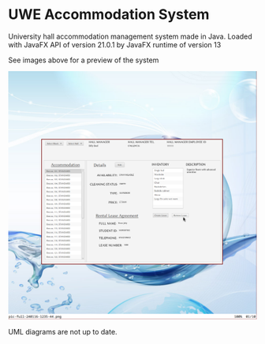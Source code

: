 # UWE Accommodation System
University hall accommodation management system made in Java. Loaded with JavaFX API of version 21.0.1 by JavaFX runtime of version 13

See images above for a preview of the system

![interface](splash.png)

UML diagrams are not up to date.
